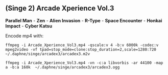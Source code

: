 ## (Singe 2) Arcade Xperience Vol.3

**Parallel Man** - **Zen** - **Alien Invasion** - **R-Type** - **Space Encounter** - **Honkai Impact** - **Cyber Katsu**

Encode mp4 with:

    ffmpeg -i Arcade_Xperience_Vol3.mp4 -qscale:v 4 -b:v 6000k -codec:v mpeg2video -vf tpad=stop_mode=clone:stop_duration=2,scale=1280:720 ~/.daphne/singe/arcadex3/arcadex3.m2v

    ffmpeg -i Arcade_Xperience_Vol3.mp4 -vn -c:a libvorbis -ar 44100 -map a -b:a 160k  ~/.daphne/singe/arcadex3/arcadex3.ogg
